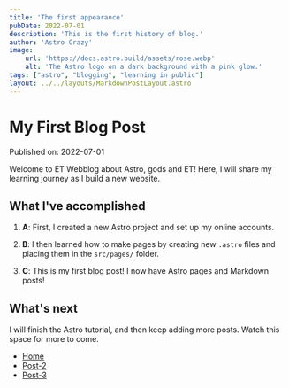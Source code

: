 ```yaml
---
title: 'The first appearance'
pubDate: 2022-07-01
description: 'This is the first history of blog.'
author: 'Astro Crazy'
image:
    url: 'https://docs.astro.build/assets/rose.webp'
    alt: 'The Astro logo on a dark background with a pink glow.'
tags: ["astro", "blogging", "learning in public"]
layout: ../../layouts/MarkdownPostLayout.astro
---
```

# My First Blog Post

Published on: 2022-07-01

Welcome to ET Webblog about Astro, gods and ET! Here, I will share my learning journey as I build a new website.

## What I've accomplished

1. **A**: First, I created a new Astro project and set up my online accounts.

2. **B**: I then learned how to make pages by creating new `.astro` files and placing them in the `src/pages/` folder.

3. **C**: This is my first blog post! I now have Astro pages and Markdown posts!

## What's next

I will finish the Astro tutorial, and then keep adding more posts. Watch this space for more to come.

<ul>
      <li><a href="/">Home</a></li>
      <li><a href="/posts/post-2/">Post-2</a></li>
      <li><a href="/posts/post-3/">Post-3</a></li>
    </ul>